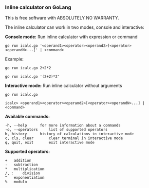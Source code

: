 ### Inline calculator on GoLang

This is free software with ABSOLUTELY NO WARRANTY.

The inline calculator can work in two modes, console and interactive:

**Console mode:**
Run inline calculator with expression or command

``go run icalc.go '<operand1><operator><operand2>[<operator><operandN>...]' | <command>``

Example:

``go run icalc.go 2+2*2``

``go run icalc.go '(2+2)*2'``

**Interactive mode:**
Run inline calculator without arguments

``go run icalc.go``

``icalc> <operand1><operator><operand2>[<operator><operandN>...] | <command>``

**Available commands:**

````
-h, --help		for more information about a commands
-o, --operators		list of supported operators
h, history		history of calculations in interactive mode
c, cls, clear		clear terminal in interactive mode
q, quit, exit		exit interactive mode
````

**Supported operators:**

````
+	addition
-	subtraction
*	multiplication
/, :	division
^	exponentiation
%	modulo
````